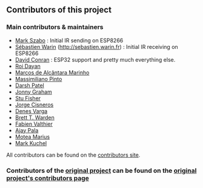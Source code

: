 ## Contributors of this project
### Main contributors & maintainers
- [Mark Szabo](https://github.com/markszabo/) : Initial IR sending on ESP8266
- [Sébastien Warin](https://github.com/sebastienwarin/) (http://sebastien.warin.fr) : Initial IR receiving on ESP8266
- [David Conran](https://github.com/crankyoldgit/) : ESP32 support and pretty much everything else.
- [Roi Dayan](https://github.com/roidayan/)
- [Marcos de Alcântara Marinho](https://github.com/marcosamarinho/)
- [Massimiliano Pinto](https://github.com/pintomax/)
- [Darsh Patel](https://github.com/darshkpatel/)
- [Jonny Graham](https://github.com/jonnygraham/)
- [Stu Fisher](https://github.com/stufisher/)
- [Jorge Cisneros](https://github.com/jorgecis/)
- [Denes Varga](https://github.com/denxhun/)
- [Brett T. Warden](https://github.com/bwarden/)
- [Fabien Valthier](https://github.com/hcoohb)
- [Ajay Pala](https://github.com/ajaypala/)
- [Motea Marius](https://github.com/mariusmotea)
- [Mark Kuchel](https://github.com/kuchel77)

All contributors can be found on the [contributors site](https://github.com/crankyoldgit/IRremoteESP8266/graphs/contributors).

### Contributors of the [original project](https://github.com/z3t0/Arduino-IRremote) can be found on the [original project's contributors page](https://github.com/z3t0/Arduino-IRremote/blob/master/Contributors.md)
